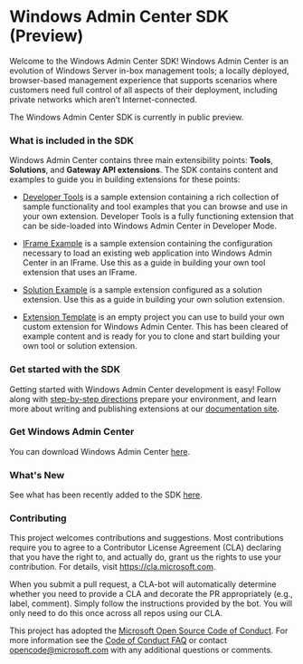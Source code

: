 # Windows Admin Center SDK (Preview) #

Welcome to the Windows Admin Center SDK!  Windows Admin Center is an evolution of Windows Server in-box management tools; a locally deployed, browser-based management experience that supports scenarios where customers need full control of all aspects of their deployment, including private networks which aren’t Internet-connected.

The Windows Admin Center SDK is currently in public preview. 

### What is included in the SDK ###

Windows Admin Center contains three main extensibility points: **Tools**, **Solutions**, and **Gateway API extensions**.  The SDK contains content and examples to guide you in building extensions for these points:

* [Developer Tools](/windows-admin-center-developer-tools) is a sample extension containing a rich collection of sample functionality and tool examples that you can browse and use in your own extension.  Developer Tools is a fully functioning extension that can be side-loaded into Windows Admin Center in Developer Mode.

* [IFrame Example](/iframe-example) is a sample extension containing the configuration necessary to load an existing web application into Windows Admin Center in an IFrame.  Use this as a guide in building your own tool extension that uses an IFrame.

* [Solution Example](/solution-example) is a sample extension configured as a solution extension.  Use this as a guide in building your own solution extension.

* [Extension Template](https://github.com/Microsoft/windows-admin-center-extension-template) is an empty project you can use to build your own custom extension for Windows Admin Center.  This has been cleared of example content and is ready for you to clone and start building your own tool or solution extension.

### Get started with the SDK ###

Getting started with Windows Admin Center development is easy!  Follow along with [step-by-step directions](http://aka.ms/WindowsAdminCenter) prepare your environment, and learn more about writing and publishing extensions at our [documentation site](http://aka.ms/WindowsAdminCenter).

### Get Windows Admin Center ###

You can download Windows Admin Center [here](http://aka.ms/WindowsAdminCenter).

### What's New ###

See what has been recently added to the SDK [here](whats-new.md).

### Contributing ###

This project welcomes contributions and suggestions.  Most contributions require you to agree to a
Contributor License Agreement (CLA) declaring that you have the right to, and actually do, grant us
the rights to use your contribution. For details, visit https://cla.microsoft.com.

When you submit a pull request, a CLA-bot will automatically determine whether you need to provide
a CLA and decorate the PR appropriately (e.g., label, comment). Simply follow the instructions
provided by the bot. You will only need to do this once across all repos using our CLA.

This project has adopted the [Microsoft Open Source Code of Conduct](https://opensource.microsoft.com/codeofconduct/).
For more information see the [Code of Conduct FAQ](https://opensource.microsoft.com/codeofconduct/faq/) or
contact [opencode@microsoft.com](mailto:opencode@microsoft.com) with any additional questions or comments.
